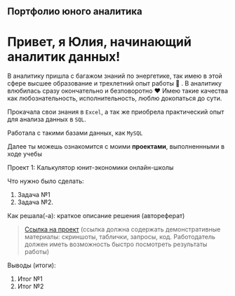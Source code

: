 ## Портфолио юного аналитика

# Привет, я Юлия, начинающий аналитик данных! 

В аналитику пришла с багажом знаний по энергетике, так имею в этой сфере высшее образование и трехлетний опыт работы :muscle: . В аналитику влюбилась сразу окончательно и безповоротно ❤️ Имею такие качества как любознательность, исполнительность, люблю докопаться до сути.

Прокачала свои знания в ``Excel``, а так же приобрела практический опыт для анализа данных в ``SQL``.

Работала с такими базами данных, как ``MySQL``

Далее ты можешь ознакомится с моими **проектами**, выполненнными в ходе учебы

<p> Проект 1: Калькулятор юнит-экономики онлайн-школы</p>
<p>Что нужно было сделать:<p>
<ol>
  <li>Задача №1</li>
  <li>Задача №2.</li>
</ol>

<p>Как решала(-а): краткое описание решения (автореферат)<p>


> <a href="https://github.com/Skyproportfolio/data-analytics-5month/blob/main/Проект%20№1.xlsx">Ссылка на проект</a>
  (ссылка должна содержать демонстративные материалы: скриншоты, таблички, запросы, код. Работодатель должен иметь возможность быстро посмотреть результаты работы)

<p>Выводы (итоги):<p>
<ol>
  <li>Итог №1</li>
  <li>Итог №2</li>
</ol>
<br> 
